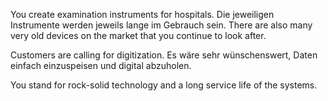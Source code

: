 You create examination instruments for hospitals. Die jeweiligen Instrumente werden jeweils lange im Gebrauch sein. There are also many very old devices on the market that you continue to look after.

Customers are calling for digitization. Es wäre sehr wünschenswert, Daten einfach einzuspeisen und digital abzuholen.

You stand for rock-solid technology and a long service life of the systems.
